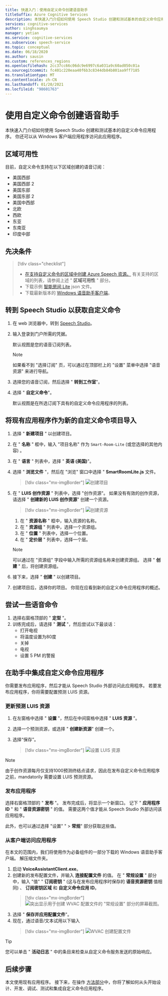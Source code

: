 ```yaml
---
title: 快速入门：使用自定义命令创建语音助手
titleSuffix: Azure Cognitive Services
description: 本快速入门介绍如何使用 Speech Studio 创建和测试基本的自定义命令应用程序。
services: cognitive-services
author: singhsaumya
manager: yetian
ms.service: cognitive-services
ms.subservice: speech-service
ms.topic: conceptual
ms.date: 06/18/2020
ms.author: sausin
ms.custom: references_regions
ms.openlocfilehash: 2cc37cc66c06dc9e6997c6a031a9c60ad050c01a
ms.sourcegitcommit: fc401c220eaa40f6b3c8344db84b801aa9ff7185
ms.translationtype: MT
ms.contentlocale: zh-CN
ms.lasthandoff: 01/20/2021
ms.locfileid: "98601763"
---
```

# <a name="create-a-voice-assistant-using-custom-commands"></a>使用自定义命令创建语音助手

本快速入门介绍如何使用 Speech Studio 创建和测试基本的自定义命令应用程序。 你还可以从 Windows 客户端应用程序访问此应用程序。

## <a name="region-availability"></a>区域可用性
目前，自定义命令支持在以下区域创建的语音订阅：
* 美国西部
* 美国西部 2
* 美国东部
* 美国东部 2
* 美国中西部
* 北欧
* 西欧
* 东亚
* 东南亚
* 印度中部

## <a name="prerequisites"></a>先决条件

> [!div class="checklist"]
> * <a href="https://ms.portal.azure.com/#create/Microsoft.CognitiveServicesSpeechServices" target="_blank">在支持自定义命令的区域中创建 Azure Speech 资源。<span class="docon docon-navigate-external x-hidden-focus"></span></a> 有关支持的区域的列表，请参阅上述 " **区域可用性** " 部分。
> * 下载示例 [智能房间 Lite](https://aka.ms/speech/cc-quickstart) json 文件。
> * 下载最新版本的 [Windows 语音助手客户端](https://aka.ms/speech/va-samples-wvac)。

## <a name="go-to-the-speech-studio-for-custom-commands"></a>转到 Speech Studio 以获取自定义命令

1. 在 web 浏览器中，转到 [Speech Studio](https://speech.microsoft.com/)。
1. 输入登录到门户所需的凭据。

   默认视图是您的语音订阅列表。
   > [!NOTE]
   > 如果看不到 "选择订阅" 页，可以通过在顶部栏上的 "设置" 菜单中选择 "语音资源" 来进行导航。

1. 选择您的语音订阅，然后选择 " **转到工作室**"。
1. 选择 " **自定义命令**"。

   默认视图是在所选订阅下具有的自定义命令应用程序的列表。

## <a name="import-an-existing-application-as-a-new-custom-commands-project"></a>将现有应用程序作为新的自定义命令项目导入

1. 选择 " **新建项目** " 以创建项目。

1. 在 " **名称** " 框中，输入 "项目名称" 作为 `Smart-Room-Lite` (或您选择的其他内容) 。
1. 在 " **语言** " 列表中，选择 " **英语 (美国)**"。
1. 选择 " **浏览文件** "，然后在 "浏览" 窗口中选择 " **SmartRoomLite.js** 文件。

    > [!div class="mx-imgBorder"]
    > ![创建项目](media/custom-commands/import-project.png)

1.  在 " **LUIS 创作资源** " 列表中，选择 "创作资源"。 如果没有有效的创作资源，请选择 "  **创建新的 LUIS 创作资源**" 创建一个资源。

    > [!div class="mx-imgBorder"]
    > ![创建资源](media/custom-commands/create-new-luis-resource.png)
    
    
    1. 在 " **资源名称** " 框中，输入资源的名称。
    1. 在 " **资源组** " 列表中，选择一个资源组。
    1. 在 " **位置** " 列表中，选择一个位置。
    1. 在 " **定价层** " 列表中，选择一个层。
    
    
    > [!NOTE]
    > 可以通过在 "资源组" 字段中输入所需的资源组名称来创建资源组。 选择 " **创建** " 后，将创建资源组。


1. 接下来，选择 " **创建** " 以创建项目。
1. 创建项目后，选择你的项目。
你现在应看到新的自定义命令应用程序的概述。

## <a name="try-out-some-voice-commands"></a>尝试一些语音命令
1. 选择右窗格顶部的 " **定型** "。
1. 训练完成后，请选择 " **测试** "，然后尝试以下最谈话：
    - 打开电视
    - 将温度设置为80度
    - 关掉
    - 电视
    - 设置 5 PM 的警报

## <a name="integrate-custom-commands-application-in-an-assistant"></a>在助手中集成自定义命令应用程序
你需要发布应用程序，然后才能从 Speech Studio 外部访问此应用程序。 若要发布应用程序，你将需要配置预测 LUIS 资源。  

### <a name="update-prediction-luis-resource"></a>更新预测 LUIS 资源


1. 在左窗格中选择 " **设置** "，然后在中间窗格中选择 "  **LUIS 资源** "。
1. 选择一个预测资源，或选择 " **创建新资源**" 创建一个。
1. 选择“保存”。 
    
    > [!div class="mx-imgBorder"]
    > ![设置 LUIS 资源](media/custom-commands/set-luis-resources.png)

> [!NOTE]
> 由于创作资源每月仅支持1000预测终结点请求，因此在发布自定义命令应用程序之前，mandatorily 需要设置 LUIS 预测资源。

### <a name="publish-the-application"></a>发布应用程序

选择右窗格顶部的 "  **发布** "。 发布完成后，将显示一个新窗口。 记下 " **应用程序 ID** " 和 " **语音资源密钥** " 的值。 需要这两个值才能从 Speech Studio 外部访问该应用程序。

此外，也可以通过选择 "设置" "   >  **常规**" 部分获取这些值。

### <a name="access-application-from-client"></a>从客户端访问应用程序

在本文的范围内，我们将使用作为必备组件的一部分下载的 Windows 语音助手客户端。 解压缩文件夹。
1. 启动 **VoiceAssistantClient.exe**。
1. 创建新的发布配置文件，并输入 **连接配置文件** 的值。 在 " **常规设置** " 部分中，输入 "值" " **订阅密钥** " (这与在发布应用程序时保存的 **语音资源密钥** 值相同) 、 **订阅密钥区域** 和 **自定义命令应用 ID**。
    > [!div class="mx-imgBorder"]
    > ![突出显示用于创建 WVAC 配置文件的 "常规设置" 部分的屏幕截图。](media/custom-commands/create-profile.png)
1. 选择 " **保存并应用配置文件**"。
1. 现在，通过语音/文本试用以下输入
    > [!div class="mx-imgBorder"]
    > ![WVAC 创建配置文件](media/custom-commands/conversation.png)


> [!TIP]
> 您可以单击 " **活动日志** " 中的条目来检查从自定义命令服务发送的原始响应。

## <a name="next-steps"></a>后续步骤

本文使用现有应用程序。 接下来，在操作 [方法部分](how-to-custom-commands-create-application-with-simple-commands.md)中，你将了解如何从头开始设计、开发、调试、测试和集成自定义命令应用程序。
